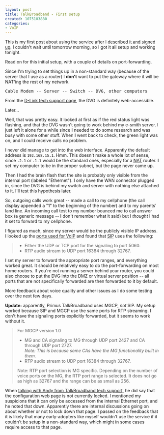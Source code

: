 ```yaml
--- 
layout: post
title: TalkBroadband - First setup
created: 1075103880
categories: 
- VoIP
---
```

<p>This is my first post about using the service after I <a href="http://www.bmannconsulting.com/node/view/795">described it and signed up</a>. I couldn't wait until tomorrow morning, so I got it all setup and working tonight.</p>

<p>Read on for this initial setup, with a couple of details on port-forwarding.</p>

<!--break-->

<p>Since I'm trying to set things up in a non-standard way (because of the server that I use as a router) I <strong>don't</strong> want to put the gateway where it will be NAT'ing the rest of my network.</p>

<pre>
Cable Modem -- Server -- Switch -- DVG, other computers
</pre>

<p>From the <a href="http://support.dlink.com/faq/view.asp?prod_id=1416&question=DVG-1120M%20/%20DVG-1120S">D-Link tech support page</a>, the DVG is definitely web-accessible.</p>

<p>Later…</p>

<p>Well, that was pretty easy. It looked at first as if the red status light was flashing, and that the DVG wasn't going to work behind my e-smith server. I just left it alone for a while since I needed to do some research and was busy with some other stuff. When I went back to check, the green light was on, and I could receive calls no problem.</p>

<p>I never did manage to get into the web interface. Apparently the default address is <code>192.168.15.1</code>. Hmm. This doesn't make a whole lot of sense, since <code>.2.1</code> or <code>.1.1</code> would be the standard ones, especially for a <acronym title="Network Address Translation">NAT</acronym> router. I set my computer to be in the proper subnet, but the page never came up.</p>

<p>Then I had the brain flash that the site is probably only visible from the internal port (labeled "Ethernet"). I only have the WAN connector plugged in, since the DVG is behind my switch and server with nothing else attached to it. I'll test this hypothesis later.</p>

<p>So, outgoing calls work great -- made a call to my cellphone (the call display appended a "1" to the beginning of the number) and to my parents' land line. An incoming call test to my number bounced me to call answer box (a generic message -- I don't remember what it said) but I <em>thought</em> I had it set to forward to my cellphone.</p>

<p>I figured as much, since my server would be the publicly visible IP address. I looked up the <a href="http://wlanresearch.com/VoIPTCPUDPPorts.htm">ports used for VoIP</a> and found that <acronym title="Session Initiation Protocol">SIP</acronym> uses the following:</p>

<blockquote>
<ul>
<li>Either the UDP or TCP port for the signaling to port 5060.</li>
<li>RTP audio stream to UDP port 16384 through 32767.</li>
</ul>
</blockquote>

<p>I set my server to forward the appropriate port ranges, and everything worked great. It should be relatively easy to do the port-forwarding on most home routers. If you're not running a server behind your router, you could also choose to put the DVG into the DMZ or virtual server position -- all ports that are not specifically forwarded are then forwarded to it by default.</p>

<p>More feedback about voice quality and other issues as I do some testing over the next few days.</p>

<p><strong>Update:</strong> apparently, Primus TalkBroadband uses MGCP, <em>not</em> SIP. My setup worked because SIP and MGCP use the same ports for RTP streaming. I don't have the signaling ports explicitly forwarded, but it seems to work without it.</p>

<blockquote>
For MGCP version 1.0
<ul>
<li>MG and CA signaling to MG through UDP port 2427 and CA through UDP port 2727.<br>
<em>Note: This is because some CAs have the MG functionality built in them.</em></li>

<li>RTP audio stream to UDP port 16384 through 32767.</li>
</ul>

<p>Note: RTP port selection is MG specific. Depending on the number of voice ports on the MG, the RTP port range is selected. It does not go as high as 32767 and the range can be as small as 256.</p>
</blockquote>

<p>When <a href="http://www.bmannconsulting.com/node/view/827">talking with Andy from TalkBroadband tech support</a>, he did say that the configuration web page is not currently locked. I mentioned my suspicions that it can only be accessed from the internal Ethernet port, and he noted that down. Apparently there are internal discussions going on about whether or not to lock down that page. I passed on the feedback that it is likely that many early-adopters like myself wouldn't use the service if it couldn't be setup in a non-standard way, which might in some cases require access to that page.</p>
